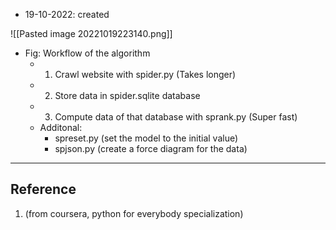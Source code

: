 
- 19-10-2022: created

![[Pasted image 20221019223140.png]]
- Fig: Workflow of the algorithm
	- 1. Crawl website with spider.py (Takes longer)
	- 2. Store data in spider.sqlite database 
	- 3. Compute data of that database with sprank.py (Super fast)
	- Additonal:
		- spreset.py (set the model to the initial value)
		- spjson.py (create a force diagram for the data)



 ---
## Reference
 
 1. (from coursera, python for everybody specialization)